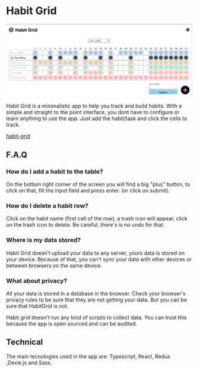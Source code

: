 # Habit Grid

![habit-grid](./Habit-Grid-Image.png)

Habit Grid is a minimalistic app to help you track and build habits. With a simple and straight to the point interface, you dont have to configure or learn anything to use the app. Just add the habit/task and click the cells to track.

[habit-grid](https://habitgrid.xyz/)

## F.A.Q

### How do I add a habit to the table?

On the bottom right corner of the screen you will find a big "plus" button, to click on that, fill the input field and press enter. (or click on submit).

### How do I delete a habit row?

Click on the habit name (first cell of the row), a trash icon will appear, click on the trash icon to delete. Be careful, there's is no undo for that.

### Where is my data stored?

Habit Grid doesn't upload your data to any server, yours data is stored on your device. Because of that, you can't sync your data with other devices or between browsers on the same device.

### What about privacy?

All your data is stored in a database in the browser. Check your browser's privacy rules to be sure that they are not getting your data. But you can be sure that HabitGrid is not.

Habit grid doesn't run any kind of scripts to collect data. You can trust this because the app is open sourced and can be audited.

## Technical

The main tecnologies used in the app are: Typescript, React, Redux ,Dexie.js and Sass.
